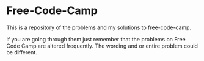 # Free-Code-Camp

This is a repository of the problems and my solutions to free-code-camp. 

If you are going through them just remember that the problems on Free Code Camp are altered frequently. The wording and or entire problem could be different.  


